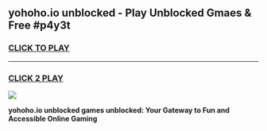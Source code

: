 
## yohoho.io unblocked - Play Unblocked Gmaes & Free #p4y3t
<h3>
<a href="https://news.freeplayer.one?title=yohoho.io_unblocked&ref=03M">CLICK TO PLAY</a></h3>
<hr>

<h3>
<a href="https://news.freeplayer.one?title=yohoho.io_unblocked&ref=03M">CLICK 2 PLAY</a>
  
</h3>

<a href="https://news.freeplayer.one?title=yohoho.io_unblocked&ref=03M"><img src="https://clearcache.store/games.png"></a>


**yohoho.io unblocked games unblocked: Your Gateway to Fun and Accessible Online Gaming**

